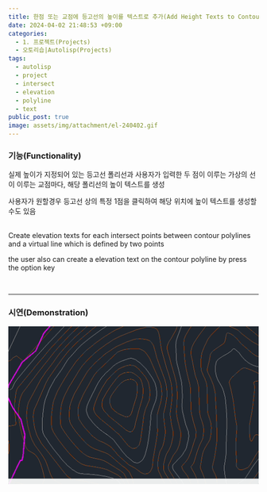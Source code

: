 ```yaml
---
title: 한점 또는 교점에 등고선의 높이를 텍스트로 추가(Add Height Texts to Contour PLine at Point or Intersect Points)
date: 2024-04-02 21:48:53 +09:00
categories:
  - 1. 프로젝트(Projects)
  - 오토리습|Autolisp(Projects)
tags:
  - autolisp
  - project
  - intersect
  - elevation
  - polyline
  - text
public_post: true
image: assets/img/attachment/el-240402.gif
---
```


### 기능(Functionality)
실제 높이가 지정되어 있는 등고선 폴리선과 사용자가 입력한 두 점이 이루는 가상의 선이 이루는 교점마다, 해당 폴리선의 높이 텍스트를 생성

사용자가 원할경우 등고선 상의 특정 1점을 클릭하여 해당 위치에 높이 텍스트를 생성할 수도 있음

<br>
Create elevation texts for each intersect points between contour polylines and a virtual line which is defined by two points

the user also can create a elevation text on the contour polyline by press the option key

<br>
<hr>

### 시연(Demonstration)
![](assets/img/attachment/el-240402.gif)